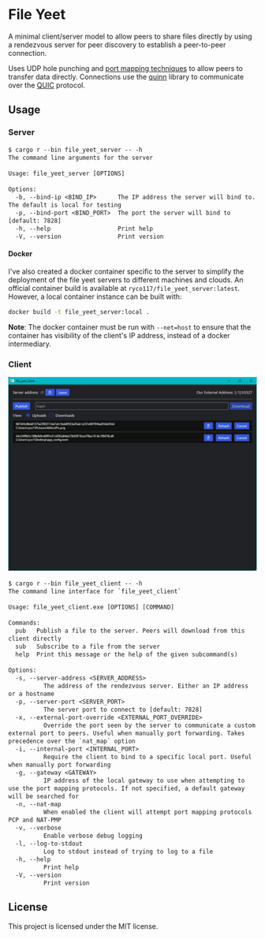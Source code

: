# File Yeet

A minimal client/server model to allow peers to share files directly by using a rendezvous server for peer discovery to establish a peer-to-peer connection.

Uses UDP hole punching and [port mapping techniques](https://crates.io/crates/crab_nat) to allow peers to transfer data directly.
Connections use the [quinn](https://github.com/quinn-rs/quinn) library to communicate over the [QUIC](https://en.wikipedia.org/wiki/QUIC) protocol.

## Usage

### Server
```text
$ cargo r --bin file_yeet_server -- -h
The command line arguments for the server

Usage: file_yeet_server [OPTIONS]

Options:
  -b, --bind-ip <BIND_IP>      The IP address the server will bind to. The default is local for testing
  -p, --bind-port <BIND_PORT>  The port the server will bind to [default: 7828]
  -h, --help                   Print help
  -V, --version                Print version
```

#### Docker
I've also created a docker container specific to the server to simplify the deployment of the file yeet servers to different machines and clouds.
An official container build is available at `ryco117/file_yeet_server:latest`. However, a local container instance can be built with:
```bash
docker build -t file_yeet_server:local .
```
**Note**: The docker container must be run with `--net=host` to ensure that the container has visibility of the client's IP address, instead of a docker intermediary.


### Client
![Client GUI screenshot](images/client_screenshot.png)
```text
$ cargo r --bin file_yeet_client -- -h
The command line interface for `file_yeet_client`

Usage: file_yeet_client.exe [OPTIONS] [COMMAND]

Commands:
  pub   Publish a file to the server. Peers will download from this client directly
  sub   Subscribe to a file from the server
  help  Print this message or the help of the given subcommand(s)

Options:
  -s, --server-address <SERVER_ADDRESS>
          The address of the rendezvous server. Either an IP address or a hostname
  -p, --server-port <SERVER_PORT>
          The server port to connect to [default: 7828]
  -x, --external-port-override <EXTERNAL_PORT_OVERRIDE>
          Override the port seen by the server to communicate a custom external port to peers. Useful when manually port forwarding. Takes precedence over the `nat_map` option
  -i, --internal-port <INTERNAL_PORT>
          Require the client to bind to a specific local port. Useful when manually port forwarding
  -g, --gateway <GATEWAY>
          IP address of the local gateway to use when attempting to use the port mapping protocols. If not specified, a default gateway will be searched for
  -n, --nat-map
          When enabled the client will attempt port mapping protocols PCP and NAT-PMP
  -v, --verbose
          Enable verbose debug logging
  -l, --log-to-stdout
          Log to stdout instead of trying to log to a file
  -h, --help
          Print help
  -V, --version
          Print version
```

## License
This project is licensed under the MIT license.
